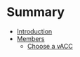 # Summary

* [Introduction](README.md)
* [Members](members.md)
   * [Choose a vACC](choose_a_vacc.md)

